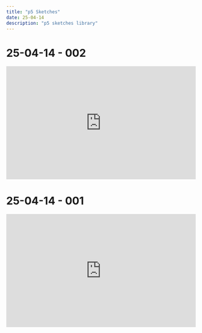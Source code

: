 ```yaml
---
title: "p5 Sketches"
date: 25-04-14
description: "p5 sketches library"
---
```


# 25-04-14 - 002
<iframe height="300" style="width: 100%;" scrolling="no" title="P5 -  25-04-14 - 002" src="https://codepen.io/levoxtrip/embed/pvvzbra?default-tab=js" frameborder="no" loading="lazy" allowtransparency="true" allowfullscreen="true">
  See the Pen <a href="https://codepen.io/levoxtrip/pen/pvvzbra">
  P5 -  25-04-14 - 002</a> by levoxtrip (<a href="https://codepen.io/levoxtrip">@levoxtrip</a>)
  on <a href="https://codepen.io">CodePen</a>.
</iframe>

# 25-04-14 - 001
<iframe height="300" style="width: 100%;" scrolling="no" title="Untitled" src="https://codepen.io/levoxtrip/embed/ByyBzaj?default-tab=js%2Cresult" frameborder="no" loading="lazy" allowtransparency="true" allowfullscreen="true">
  See the Pen <a href="https://codepen.io/levoxtrip/pen/ByyBzaj">
  Untitled</a> by levoxtrip (<a href="https://codepen.io/levoxtrip">@levoxtrip</a>)
  on <a href="https://codepen.io">CodePen</a>.
</iframe>